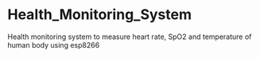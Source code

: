 # Health_Monitoring_System
Health monitoring system to measure heart rate, SpO2 and temperature of human body using esp8266
